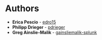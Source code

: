 # Authors

* **Erica Pescio** - [edro15](https://github.com/edro15)
* **Philipp Drieger** - [pdrieger](https://github.com/pdrieger)
* **Greg Ainslie-Malik** - [gainsliemalik-splunk](https://github.com/gainsliemalik-splunk)